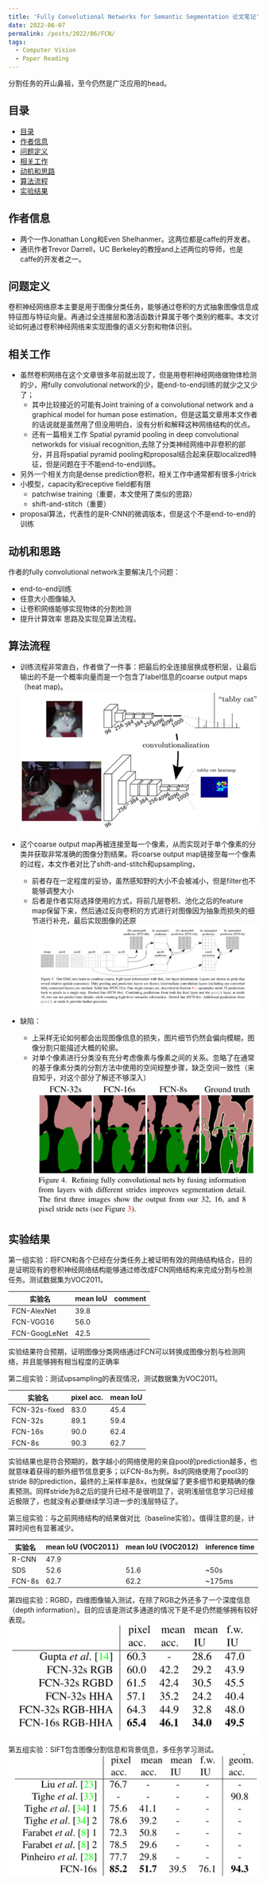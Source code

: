 ```yaml
---
title: 'Fully Convolutional Networks for Semantic Segmentation 论文笔记'
date: 2022-06-07
permalink: /posts/2022/06/FCN/
tags:
  - Computer Vision
  - Paper Reading
---
```


分割任务的开山鼻祖，至今仍然是广泛应用的head。  

## 目录
- [目录](#目录)
- [作者信息](#作者信息)
- [问题定义](#问题定义)
- [相关工作](#相关工作)
- [动机和思路](#动机和思路)
- [算法流程](#算法流程)
- [实验结果](#实验结果)

## 作者信息
 * 两个一作Jonathan Long和Even Shelhanmer。这两位都是caffe的开发者。
 * 通讯作者Trevor Darrell，UC Berkeley的教授and上述两位的导师，也是caffe的开发者之一。


## 问题定义
卷积神经网络原本主要是用于图像分类任务，能够通过卷积的方式抽象图像信息成特征图与特征向量。再通过全连接层和激活函数计算属于哪个类别的概率。本文讨论如何通过卷积神经网络来实现图像的语义分割和物体识别。


## 相关工作
 * 虽然卷积网络在这个文章很多年前就出现了，但是用卷积神经网络做物体检测的少，用fully convolutional network的少，能end-to-end训练的就少之又少了；
   * 其中比较接近的可能有Joint training of a convolutional network and a graphical model for human pose estimation，但是这篇文章用本文作者的话说就是虽然用了但没用明白，没有分析和解释这种网络结构的优点。
   * 还有一篇相关工作 Spatial pyramid pooling in deep convolutional networkds for visiual recognition,去除了分类神经网络中非卷积的部分，并且将spatial pyramid pooling和proposal结合起来获取localized特征，但是问题在于不能end-to-end训练。
 * 另外一个相关方向是dense prediction卷积，相关工作中通常都有很多小trick
 * 小模型，capacity和receptive field都有限
   * patchwise training（重要，本文使用了类似的思路）
   * shift-and-stitch（重要）
 * proposal算法，代表性的是R-CNN的微调版本，但是这个不是end-to-end的训练


## 动机和思路
作者的fully convolutional network主要解决几个问题：
 * end-to-end训练
 * 任意大小图像输入
 * 让卷积网络能够实现物体的分割检测
 * 提升计算效率
思路及实现见算法流程。


## 算法流程
 * 训练流程非常直白，作者做了一件事：把最后的全连接层换成卷积层，让最后输出的不是一个概率向量而是一个包含了label信息的coarse output maps（heat map)。
![Image](https://github.com/MRTater/MRTater.github.io/raw/master/_posts/PaperReading-Image/FCN/algo1.png)
 * 这个coarse output map再被连接至每一个像素，从而实现对于单个像素的分类并获取非常准确的图像分割结果。将coarse output map链接至每一个像素的过程，本文作者对比了shift-and-stitch和upsampling，
     * 前者存在一定程度的妥协，虽然感知野的大小不会被减小，但是filter也不能够调整大小
     * 后者是作者实际选择使用的方式，将前几层卷积、池化之后的feature map保留下来，然后通过反向卷积的方式进行对图像因为抽象而损失的细节进行补充，最后实现图像的还原
![Image](https://github.com/MRTater/MRTater.github.io/raw/master/_posts/PaperReading-Image/FCN/algo2.png)

 * 缺陷：
   * 上采样无论如何都会出现图像信息的损失，图片细节仍然会偏向模糊，图像分割只能描述大概的轮廓。
   * 对单个像素进行分类没有充分考虑像素与像素之间的关系。忽略了在通常的基于像素分类的分割方法中使用的空间规整步骤，缺乏空间一致性（来自知乎，对这个部分了解还不够深入）
![Image](https://github.com/MRTater/MRTater.github.io/raw/master/_posts/PaperReading-Image/FCN/algo3.png)

## 实验结果
第一组实验：将FCN和各个已经在分类任务上被证明有效的网络结构结合，目的是证明现有的卷积神经网络结构能够通过修改成FCN网络结构来完成分割与检测任务。测试数据集为VOC2011。

| 实验名           | mean IoU | comment |
|---------------|----------|---------|
| FCN-AlexNet   | 	39.8    | 	       |
| FCN-VGG16     | 	56.0    | 	       |
| FCN-GoogLeNet | 	42.5    | 	       |

实验结果符合预期，证明图像分类网络通过FCN可以转换成图像分割与检测网络，并且能够拥有相当程度的正确率

第二组实验：测试upsampling的表现情况，测试数据集为VOC2011。

| 实验名           | pixel acc. | mean IoU |
|---------------|------------|----------|
| FCN-32s-fixed | 	83.0      | 	45.4    |
| FCN-32s       | 	89.1      | 	59.4    |
| FCN-16s       | 	90.0      | 	62.4    |
| FCN-8s        | 	90.3      | 	62.7    |

实验结果也是符合预期的，数字越小的网络使用的来自pool的prediction越多，也就意味着获得的额外细节信息更多；以FCN-8s为例，8s的网络使用了pool3的stride 8的prediction，最终的上采样率是8x，也就保留了更多细节和更精确的像素预测。同样stride为8之后的提升已经不是很明显了，说明浅层信息学习已经接近极限了，也就没有必要继续学习进一步的浅层特征了。

第三组实验：与之前网络结构的结果做对比（baseline实验）。值得注意的是，计算时间也有显著减少。

| 实验名     | mean IoU (VOC2011) | mean IoU (VOC2012) | inference time |
|---------|--------------------|--------------------|----------------|
| R-CNN   | 	47.9              |
| SDS	    | 52.6               | 	51.6              | 	~50s          |
| FCN-8s	 | 62.7               | 	62.2              | 	~175ms        | 

第四组实验：RGBD，四维图像输入测试，在除了RGB之外还多了一个深度信息（depth information）。目的应该是测试多通道的情况下是不是仍然能够拥有较好表现。
![image](https://github.com/MRTater/MRTater.github.io/raw/master/_posts/PaperReading-Image/FCN/exp4.png)


第五组实验：SIFT包含图像分割信息和背景信息，多任务学习测试。
![image](https://github.com/MRTater/MRTater.github.io/raw/master/_posts/PaperReading-Image/FCN/exp5.png)


